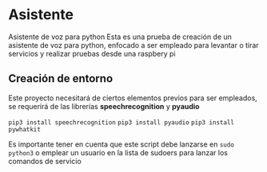 # Asistente
Asistente de voz para python
Esta es una prueba de creación de un asistente de voz para python, enfocado a ser empleado para levantar o tirar servicios y realizar pruebas desde una raspbery pi

## Creación de entorno

Este proyecto necesitará de ciertos elementos previos para ser empleados, se requerirá de las librerías **speechrecognition** y **pyaudio**

```pip3 install speechrecognition```
```pip3 install pyaudio```
```pip3 install pywhatkit```

Es importante tener en cuenta que este script debe lanzarse en ```sudo python3``` o emplear un usuario en la lista de sudoers para lanzar los comandos de servicio